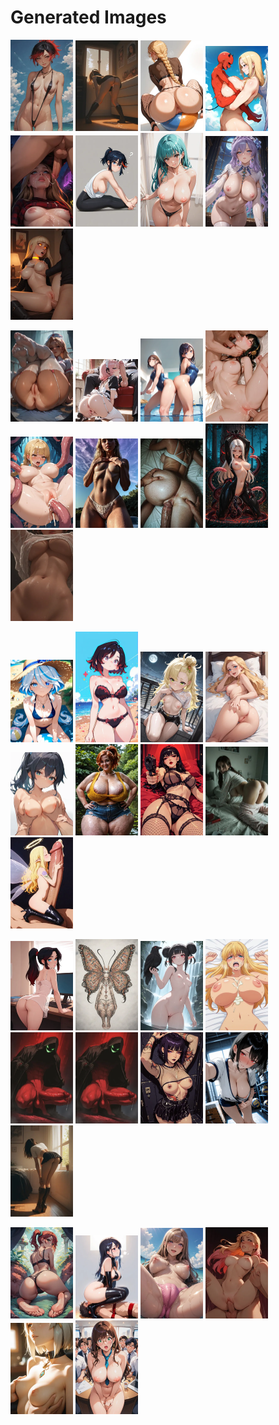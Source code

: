 # Generated Images



<img src="2025_10_05_01_thumb.webp" width="100"/> <img src="2025_10_05_02_thumb.webp" width="100"/> <img src="2025_10_05_03_thumb.webp" width="100"/> <img src="2025_10_05_04_thumb.webp" width="100"/> <img src="2025_10_05_05_thumb.webp" width="100"/> <img src="2025_10_05_06_thumb.webp" width="100"/> <img src="2025_10_05_07_thumb.webp" width="100"/> <img src="2025_10_05_08_thumb.webp" width="100"/> <img src="2025_10_05_09_thumb.webp" width="100"/>

<img src="2025_10_05_10_thumb.webp" width="100"/> <img src="2025_10_05_11_thumb.webp" width="100"/> <img src="2025_10_05_12_thumb.webp" width="100"/> <img src="2025_10_05_13_thumb.webp" width="100"/> <img src="2025_10_05_14_thumb.webp" width="100"/> <img src="2025_10_05_15_thumb.webp" width="100"/> <img src="2025_10_05_16_thumb.webp" width="100"/> <img src="2025_10_05_17_thumb.webp" width="100"/> <img src="2025_10_05_18_thumb.webp" width="100"/>

<img src="2025_10_05_19_thumb.webp" width="100"/> <img src="2025_10_05_20_thumb.webp" width="100"/> <img src="2025_10_05_21_thumb.webp" width="100"/> <img src="2025_10_05_22_thumb.webp" width="100"/> <img src="2025_10_05_23_thumb.webp" width="100"/> <img src="2025_10_05_24_thumb.webp" width="100"/> <img src="2025_10_05_25_thumb.webp" width="100"/> <img src="2025_10_05_26_thumb.webp" width="100"/> <img src="2025_10_05_27_thumb.webp" width="100"/>

<img src="2025_10_05_28_thumb.webp" width="100"/> <img src="2025_10_05_29_thumb.webp" width="100"/> <img src="2025_10_05_30_thumb.webp" width="100"/> <img src="2025_10_05_31_thumb.webp" width="100"/> <img src="2025_10_05_32_thumb.webp" width="100"/> <img src="2025_10_05_33_thumb.webp" width="100"/> <img src="2025_10_05_34_thumb.webp" width="100"/> <img src="2025_10_05_35_thumb.webp" width="100"/> <img src="2025_10_05_36_thumb.webp" width="100"/>

<img src="2025_10_05_37_thumb.webp" width="100"/> <img src="2025_10_05_38_thumb.webp" width="100"/> <img src="2025_10_05_39_thumb.webp" width="100"/> <img src="2025_10_05_40_thumb.webp" width="100"/> <img src="2025_10_05_41_thumb.webp" width="100"/> <img src="2025_10_05_42_thumb.webp" width="100"/>